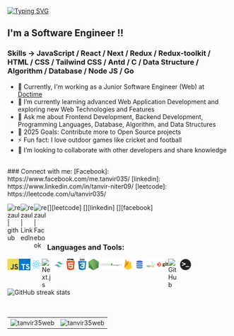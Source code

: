 [![Typing SVG](https://readme-typing-svg.herokuapp.com?font=&size=23&pause=1000&width=440&lines=Hi+there+%F0%9F%91%8B%F0%9F%8F%BC+%2C+I'm+Tanvirul+Islam)](https://github.com/rezaulislamtarek)

## I'm a Software Engineer !!

### Skills -> JavaScript / React / Next / Redux / Redux-toolkit / HTML / CSS / Tailwind CSS / Antd / C / Data Structure / Algorithm / Database / Node JS / Go 

- 🔭 Currently, I'm working as a Junior Software Engineer (Web) at [Doctime](https://doctime.com.bd/)
- 🌱 I’m currently learning advanced Web Application Development and exploring new Web Technologies and Features
- 💬 Ask me about Frontend Development, Backend Development, Programming Languages, Database, Algorithm, and Data Structures
- 🥅 2025 Goals: Contribute more to Open Source projects
- ⚡ Fun fact: I love outdoor games like cricket and football
- 👯 I’m looking to collaborate with other developers and share knowledge

<br />
### Connect with me:
[Facebook]: https://www.facebook.com/me.tanvir035/
[linkedin]: https://www.linkedin.com/in/tanvir-niter09/
[leetcode]: https://leetcode.com/u/tanvir035/

[<img align="left" alt="rezaul | github" width="30px" src="https://encrypted-tbn0.gstatic.com/images?q=tbn:ANd9GcQN0Uu0auB-_30X62d-vUYM-jhN4TkqPqgv6A&usqp=CAU" />][leetcode]
[<img align="left" alt="rezaul | LinkedIn" width="30px" src="https://www.citypng.com/public/uploads/preview/hd-square-white-outline-linkedin-icon-png-31624155196exv4kdg0si.png" />][linkedin]
[<img align="left" alt="rezaul | Facebook" width="30px" src="https://www.freeiconspng.com/uploads/images-facebook-f-logo-png-transparent-background-page-2-29.png" />][facebook]

<br />
<br />

### Languages and Tools:

<img align="left" alt="JavaScript" width="26px" src="https://raw.githubusercontent.com/github/explore/master/topics/javascript/javascript.png" />
<img align="left" alt="TypeScript" width="26px" src="https://raw.githubusercontent.com/github/explore/master/topics/typescript/typescript.png" />
<img align="left" alt="React" width="26px" src="https://raw.githubusercontent.com/github/explore/master/topics/react/react.png" />
<img align="left" alt="Next.js" width="26px" src="https://cdn.worldvectorlogo.com/logos/next-js.svg" />
<img align="left" alt="Tailwind CSS" width="26px" src="https://raw.githubusercontent.com/github/explore/master/topics/tailwind/tailwind.png" />
<img align="left" alt="HTML" width="26px" src="https://raw.githubusercontent.com/github/explore/master/topics/html/html.png" />
<img align="left" alt="CSS" width="26px" src="https://raw.githubusercontent.com/github/explore/master/topics/css/css.png" />
<img align="left" alt="Node.js" width="26px" src="https://raw.githubusercontent.com/github/explore/master/topics/nodejs/nodejs.png" />
<img align="left" alt="Express.js" width="26px" src="https://raw.githubusercontent.com/github/explore/master/topics/express/express.png" />
<img align="left" alt="MongoDB" width="26px" src="https://raw.githubusercontent.com/github/explore/master/topics/mongodb/mongodb.png" />
<img align="left" alt="Firebase" width="26px" src="https://raw.githubusercontent.com/github/explore/80688e429a7d4ef2fca1e82350fe8e3517d3494d/topics/firebase/firebase.png" />
<img align="left" alt="SQL" width="26px" src="https://raw.githubusercontent.com/github/explore/80688e429a7d4ef2fca1e82350fe8e3517d3494d/topics/sql/sql.png" />
<img align="left" alt="MySQL" width="26px" src="https://raw.githubusercontent.com/github/explore/80688e429a7d4ef2fca1e82350fe8e3517d3494d/topics/mysql/mysql.png" />
<img align="left" alt="Git" width="26px" src="https://raw.githubusercontent.com/github/explore/80688e429a7d4ef2fca1e82350fe8e3517d3494d/topics/git/git.png" />
<img align="left" alt="GitHub" width="26px" src="https://encrypted-tbn0.gstatic.com/images?q=tbn:ANd9GcQN0Uu0auB-_30X62d-vUYM-jhN4TkqPqgv6A&usqp=CAU" />
<img align="left" alt="Terminal" width="26px" src="https://raw.githubusercontent.com/github/explore/80688e429a7d4ef2fca1e82350fe8e3517d3494d/topics/terminal/terminal.png" />

<br />
<br />

![GitHub streak stats](https://github-readme-streak-stats.herokuapp.com/?user=tanvir35web&theme=dark)  
<br />
<br />

<table cellspacing="0" cellpadding="0" style="border:none;" align="center">
  <tr>
    <td>
      <img align="center" src="https://github-readme-stats.vercel.app/api/top-langs/?username=tanvir35web&theme=dark&layout=compact" alt="tanvir35web" />
    </td>
    <td>
      <img align="center" src="https://github-readme-stats.vercel.app/api?username=tanvir35web&show_icons=true&theme=dark&line_height=27&count_private=true&hide=issues" alt="tanvir35web" />
    </td>
  </tr>
</table>
